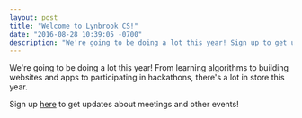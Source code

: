 ```yaml
---
layout: post
title: "Welcome to Lynbrook CS!"
date: "2016-08-28 10:39:05 -0700"
description: "We're going to be doing a lot this year! Sign up to get updates about meetings and other events!"
---
```


We're going to be doing a lot this year! From learning algorithms to building websites and apps to participating in hackathons, there's a lot in store this year.

Sign up [here](https://docs.google.com/a/gmail.com/forms/d/e/1FAIpQLSeZSR5TT2dldfb-ePfl3U6l_iAViRMvXzvfsv4HOjK-9qiG9g/viewform) to get updates about meetings and other events!
